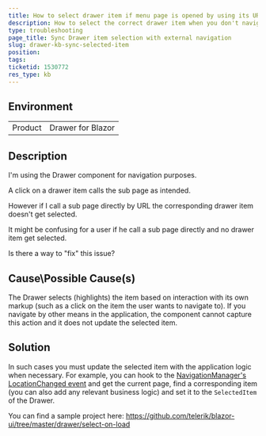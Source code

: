 ```yaml
---
title: How to select drawer item if menu page is opened by using its URL
description: How to select the correct drawer item when you don't navigate with the drawer
type: troubleshooting
page_title: Sync Drawer item selection with external navigation
slug: drawer-kb-sync-selected-item
position: 
tags: 
ticketid: 1530772
res_type: kb
---
```


## Environment
<table>
	<tbody>
		<tr>
			<td>Product</td>
			<td>Drawer for Blazor</td>
		</tr>
	</tbody>
</table>


## Description
I'm using the Drawer component for navigation purposes.

A click on a drawer item calls the sub page as intended.

However if I call a sub page directly by URL the corresponding drawer item doesn't get selected.

It might be confusing for a user if he call a sub page directly and no drawer item get selected.

Is there a way to "fix" this issue?

## Cause\Possible Cause(s)
The Drawer selects (highlights) the item based on interaction with its own markup (such as a click on the item the user wants to navigate to). If you navigate by other means in the application, the component cannot capture this action and it does not update the selected item.

## Solution
In such cases you must update the selected item with the application logic when necessary. For example, you can hook to the [NavigationManager's LocationChanged event](https://docs.microsoft.com/en-us/aspnet/core/blazor/fundamentals/routing?view=aspnetcore-5.0#uri-and-navigation-state-helpers-1) and get the current page, find a corresponding item (you can also add any relevant business logic) and set it to the `SelectedItem` of the Drawer.

You can find a sample project here: https://github.com/telerik/blazor-ui/tree/master/drawer/select-on-load
